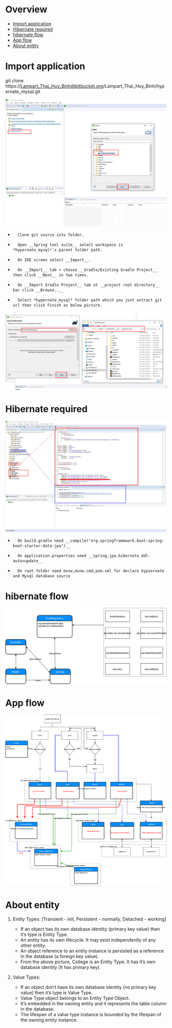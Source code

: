 # Overview
*	[Import application](#import-application)
*	[Hibernate required](#hibernate-required)
*	[hibernate flow](#hibernate-flow)
*	[App flow](#app-flow)
*	[About entity](#about-entity)

# Import application

git clone https://Lampart_Thai_Huy_Binh@bitbucket.org/Lampart_Thai_Huy_Binh/hypernate_mysql.git 

![Alt text](doc/Import_app.jpg)

+		Clone git source into folder.
+		Open __Spring tool suite__ select workspace is *hypernate_mysql*'s parent folder path.
+		On IDE screen select __Import__.
+		On __Import__ tab > choose __Gradle/Existing Gradle Project__ then click __Next__ in two times.
+		On __Import Gradle Project__ tab at __project root directory__ bar click __Browse..__
+		Select *hypernate_mysql* folder path which you just extract git url then click Finish as below picture.

![Alt text](doc/finish_import.jpg)

# Hibernate required

![Alt text](doc/Hypernate_required.jpg)

+		On build.gradle need __compile("org.springframework.boot:spring-boot-starter-data-jpa")__
+		On application.properties need __spring.jpa.hibernate.ddl-auto=update__
+		On root folder need mvnw,mvnw.cmd,pom.xml for declare hypsernate and Mysql database source

# hibernate flow

![Screenshot](doc/repoCRUD.svg)

# App flow

![Screenshot](doc/hypernate_app.svg)

# About entity

1. 	Entity Types: [Transient - init, Persistent - normally, Detached - working]
	-	If an object has its own database identity (primary key value) then it’s type is Entity Type.
	-	An entity has its own lifecycle. It may exist independently of any other entity.
	-	An object reference to an entity instance is persisted as a reference in the database (a foreign key value).
	-	From the above picture, College is an Entity Type. It has it’s own database identity (It has primary key).

2. 	Value Types:
	-	If an object don’t have its own database identity (no primary key value) then it’s type is Value Type.
	-	Value Type object belongs to an Entity Type Object.
	-	It’s embedded in the owning entity and it represents the table column in the database.
	-	The lifespan of a value type instance is bounded by the lifespan of the owning entity instance.
